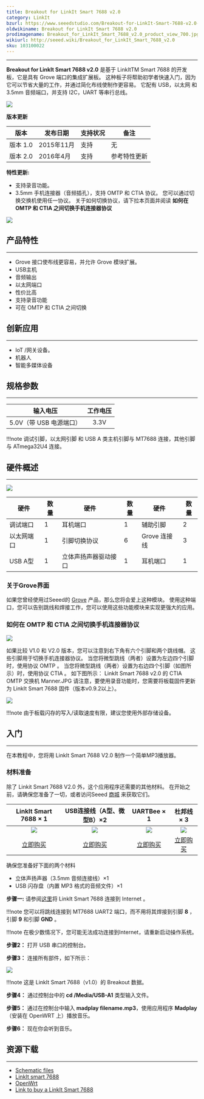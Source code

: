 ```yaml
---
title: Breakout for LinkIt Smart 7688 v2.0
category: LinkIt
bzurl: https://www.seeedstudio.com/Breakout-for-LinkIt-Smart-7688-v2.0-p-2641.html
oldwikiname: Breakout for LinkIt Smart 7688 v2.0
prodimagename: Breakout_for_LinkIt_Smart_7688_v2.0_product_view_700.jpg
wikiurl: http://seeed.wiki/Breakout_for_LinkIt_Smart_7688_v2.0   
sku: 103100022
---
```


---
**Breakout for LinkIt Smart 7688 v2.0** 是基于 LinkItTM Smart 7688 的开发板，它是具有 Grove 端口的集成扩展板。 这种板子将帮助初学者快速入门，因为它可以节省大量的工作，并通过简化布线使制作更容易。 它配有 USB，以太网 和 3.5mm 音频端口，并支持 I2C，UART 等串行总线。

![](https://github.com/SeeedDocument/Breakout_for_LinkIt_Smart_7688_v2_0/blob/master/image/Breakout_for_LinkIt_Smart_7688_v2.0_product_view_700.jpg?raw=true)

**版本更新**

|版本 | 发布日期 |支持状况 |备注                 |
|------------------|--------------|---------------|-----------------------|
|版本 1.0       |2015年11月 |支持     |	无                 |
|版本 2.0       | 2016年4月	  |支持     | 参考特性更新|

**特性更新:**

* 支持录音功能。
* 3.5mm 手机连接器（音频插孔），支持 OMTP 和 CTIA 协议。 您可以通过切换交换机使用任一协议。 关于如何切换协议，请下拉本页面并阅读 **如何在 OMTP 和 CTIA 之间切换手机连接器协议**


[![](https://github.com/SeeedDocument/wiki_chinese/raw/master/docs/images/click_to_buy.PNG)](https://item.taobao.com/item.htm?spm=a1z10.3-c.w4002-11172317909.10.4d6f2139A3dPkl&id=533263194788)

## 产品特性
---
* Grove 接口使布线更容易，并允许 Grove 模块扩展。
* USB主机
* 音频输出
* 以太网端口
* 性价比高
* 支持录音功能
* 可在 OMTP 和 CTIA 之间切换

## 创新应用
---
* IoT /网关设备。
* 机器人
* 智能多媒体设备


## 规格参数
---
|输入电压|工作电压|
|:---------------:|:---------------:|
| 5.0V（带 USB 电源端口）| 3.3V |


!!!note
    调试引脚，以太网引脚 和 USB A 类主机引脚与 MT7688 连接，其他引脚与 ATmega32U4 连接。

## 硬件概述
---
![](https://github.com/SeeedDocument/Breakout_for_LinkIt_Smart_7688_v2_0/blob/master/image/Breakout_for_LinkIt_Smart_7688_v2.0_hardware_connections_1200_s.jpg?raw=true)


|硬件|数量|硬件|数量|硬件|数量|
| ---| ---| ---| ---| ---| ---|
|调试端口| 1 |耳机端口| 1 |辅助引脚| 2 |
|以太网端口| 1 |引脚切换协议| 6 | Grove 连接线| 3 |
| USB A型| 1 |立体声扬声器驱动接口| 1 |耳机端口|1|


### 关于Grove界面

如果您曾经使用过Seeed的 [Grove](http://seeed.wiki/Grove_System/) 产品，那么您将会爱上这种模块。 使用这种端口，您可以告别跳线和焊接工作，您可以使用这些功能模块来实现更强大的应用。

### 如何在 OMTP 和 CTIA 之间切换手机连接器协议

![](https://github.com/SeeedDocument/Breakout_for_LinkIt_Smart_7688_v2_0/raw/master/image/Breakout_for_LinkIt_Smart_7688_v2.0_switch_procotol_1200_.jpg)


如果比较 V1.0 和 V2.0 版本，您可以注意到右下角有六个引脚和两个跳线帽。 这些引脚用于切换手机连接器协议。 当您将微型跳线（两者）设置为左边四个引脚时，使用协议 OMTP 。 当您将微型跳线（两者）设置为右边四个引脚（如图所示）时，使用协议 CTIA 。 如下图所示：
LinkIt Smart 7688 v2.0 的 CTIA OMTP 交换机 Manner.JPG
请注意，要使用录音功能时，您需要将板载固件更新为 LinkIt Smart 7688 固件（版本v0.9.2以上）。

![](https://github.com/SeeedDocument/Breakout_for_LinkIt_Smart_7688_v2_0/raw/master/image/Breakout_for_LinkIt_Smart_7688_v2.0_CTIA_OMTP_Switch_Manner.JPG)

!!!note
    由于板载闪存的写入/读取速度有限，建议您使用外部存储设备。


## 入门
---
在本教程中，您将用 LinkIt Smart 7688 V2.0 制作一个简单MP3播放器。

### 材料准备
除了 Linkit Smart 7688 V2.0 外，这个应用程序还需要的其他材料。 在开始之前，请确保您准备了一切，或者访问Seeed [商城](https://shop123145485.taobao.com/?spm=a230r.7195193.1997079397.2.UZu8Jk&qq-pf-to=pcqq.c2c) 来获取它们。

|LinkIt Smart 7688 × 1|USB连接线（A型、微型B）×2|UARTBee × 1 |杜邦线 × 3
|:---:|:---:|:---:|:---:|
|![](https://github.com/SeeedDocument/Breakout_for_LinkIt_Smart_7688_v2_0/raw/master/image/linkit%20smart%207688.jpg)|![](https://github.com/SeeedDocument/Breakout_for_LinkIt_Smart_7688_v2_0/raw/master/image/48cmUSBc.jpg)|![](https://github.com/SeeedDocument/Breakout_for_LinkIt_Smart_7688_v2_0/raw/master/image/UartSBee%20V5_01.jpg)|![](https://github.com/SeeedDocument/Breakout_for_LinkIt_Smart_7688_v2_0/raw/master/image/jw100n.jpg)
|[立即购买](https://item.taobao.com/item.htm?spm=a1z10.3-c.w4002-11172317909.11.6a77517b8Okzfx&id=524890877407)|[立即购买](https://item.taobao.com/item.htm?spm=a1z10.3-c.w4002-11172317909.9.32773eecsNElSp&id=521385344999)|[立即购买](https://item.taobao.com/item.htm?spm=a1z10.3-c.w4002-11172317909.9.36fb87ecjdoIvQ&id=45486590205)|[立即购买](https://item.taobao.com/item.htm?spm=a1z10.3-c.w4002-11172317909.17.19f0ef48DqRUyt&id=45783422315)|

确保您准备好下面的两个材料
- 立体声扬声器（3.5mm 音频连接线）×1
- USB 闪存盘（内置 MP3 格式的音频文件）×1

**步骤一:**  请参阅[这里](http://www.seeedstudio.com/wiki/LinkIt_Smart_7688#Getting_Started)将 LinkIt Smart 7688 连接到 Internet 。


!!!note
    您可以将跳线连接到 MT7688 UART2 端口，而不用将其焊接到引脚 **8** ，引脚 **9** 和引脚 **GND** 。

!!!note
    在极少数情况下，您可能无法成功连接到Internet，请重新启动操作系统。

**步骤2：** 打开 USB 串口的控制台。

  **步骤3：** 连接所有部件，如下所示：

![](https://github.com/SeeedDocument/Breakout_for_LinkIt_Smart_7688_v2_0/raw/master/image/Breakout_for_LinkIt_Smart_7688_demo_connection_New.jpg)

!!!note
    这是 LinkIt Smart 7688（v1.0）的 Breakout 数据。

**步骤4：** 通过控制台中的 **cd /Media/USB-A1** 类型输入文件。

**步骤5：** 通过在控制台中输入 **madplay filename.mp3**，使用应用程序 **Madplay** （安装在 OpenWRT 上）播放音乐。

**步骤6：** 现在你会听到音乐。

## 资源下载
---

* [Schematic files](https://github.com/SeeedDocument/Breakout_for_LinkIt_Smart_7688_v2_0/blob/master/resource/Breakout_for_LinkIt_Smart_7688_v2.0_schematic_files.zip?raw=true)
* [LinkIt smart 7688](http://www.seeedstudio.com/wiki/LinkIt_Smart_7688)
* [OpenWrt](http://wiki.openwrt.org/doc/howto/user.beginner)
* [Link to buy a LinkIt Smart 7688](http://www.seeedstudio.com/depot/LinkIt-Smart-7688-p-2573.html?cPath=122_142)
